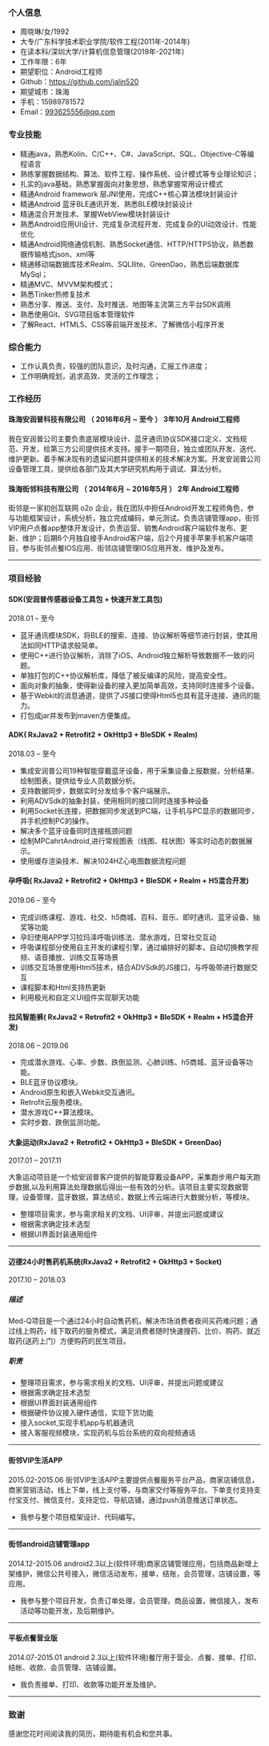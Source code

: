 
### 个人信息

- 周晓琳/女/1992
- 大专/广东科学技术职业学院/软件工程(2011年-2014年)
- 在读本科/深圳大学/计算机信息管理(2019年-2021年)
- 工作年限：6年
- 期望职位：Android工程师
- Github：https://github.com/jalin520
- 期望城市：珠海
- 手机：15989781572
- Email：993625556@qq.com


### 专业技能

- 精通java，熟悉Kolin、C/C++、C#、JavaScript、SQL、Objective-C等编程语言
- 熟练掌握数据结构、算法、软件⼯程、操作系统、设计模式等专业理论知识；
- 扎实的java基础，熟悉掌握面向对象思想，熟悉掌握常用设计模式
- 精通Android framework 层JNI使用，完成C++核心算法模块封装设计
- 精通Android 蓝牙BLE通讯开发、熟悉BLE模块封装设计
- 精通混合开发技术、掌握WebView模块封装设计
- 熟悉Android应用UI设计、完成复杂流程开发、完成复杂的UI动效设计、性能优化
- 精通Android网络通信机制、熟悉Socket通信、HTTP/HTTPS协议，熟悉数据传输格式json、xml等
- 精通移动端数据库技术Realm、SQLllite、GreenDao，熟悉后端数据库MySql；
- 精通MVC、MVVM架构模式；
- 熟悉Tinker热修复技术
- 熟悉分享、推送、支付、及时推送、地图等主流第三方平台SDK调用
- 熟悉使用Git、SVG项目版本管理软件
- 了解React、HTML5、CSS等前端开发技术、了解微信小程序开发

### 综合能力

- 工作认真负责，较强的团队意识，及时沟通，汇报工作进度；
- ⼯作明确规划，追求⾼效、灵活的⼯作理念；

### 工作经历

#### 珠海安润普科技有限公司 （ 2016年6月 ~ 至今 ） 3年10月    Android工程师

   我在安润普公司主要负责底层模块设计、蓝牙通讯协议SDK接口定义、文档规范、开发，给第三方公司提供技术支持。接手一期项目，独立或团队开发、迭代、维护更新。着手解决现有的遗留问题并提供相关的技术解决方案。开发安润普公司设备管理工具，提供给各部门及其大学研究机构用于调试、算法分析。

#### 珠海街邻科技有限公司 （ 2014年6月 ~ 2016年5月 ） 2年     Android工程师

   街邻是一家初创互联网 o2o 企业，我在团队中担任Android开发工程师角色，参与功能框架设计，系统分析，独立完成编码，单元测试。负责店铺管理app，街邻VIP用户点餐app整体开发设计，负责运营、销售Android客户端软件发布、更新、维护；后期6个月独自接手Android客户端，后2个月接手苹果手机客户端项目，参与街邻点餐IOS应用、街邻店铺管理IOS应用开发、维护及发布。 

***

### 项目经验

#### SDK(安润普传感器设备工具包 + 快速开发工具包)
2018.01 – 至今 

- 蓝⽛通讯模块SDK，将BLE的搜索、连接、协议解析等细节进⾏封装，使其⽤法如同HTTP请求般简单。
- 使⽤C++进⾏协议解析，消除了iOS、Android独⽴解析导致数据不⼀致的问题。
- 单独打包的C++协议解析库，降低了被反编译的⻛险，提⾼安全性。
- ⾯向对象的抽象，使得新设备的接⼊更加简单⾼效，⽀持同时连接多个设备。 
- 基于Webkit的消息通道，提供了JS接⼝使得Html5也具有蓝⽛连接、通讯的能⼒。 
- 打包成jar并发布到maven⽅便集成。


#### ADK( RxJava2 + Retrofit2 + OkHttp3 + BleSDK + Realm)
2018.03 – 至今 

- 集成安润普公司19种智能穿戴蓝牙设备，用于采集设备上报数据，分析结果、绘制图表，提供给专业人员数据分析。
- 支持数据同步，数据实时分发给多个客户端展示。
- 利用ADVSdk的抽象封装，使⽤相同的接⼝同时连接多种设备
- 利用Socket长连接，把数据同步发送到PC端，让手机与PC显示的数据同步，并手机控制PC的操作。
- 解决多个蓝牙设备同时连接瓶颈问题
- 绘制MPCahrtAndroid,进行常规图表（线图、柱状图）等实时动态的数据展示。
- 使用缓存渲染技术、解决1024HZ心电图数据流程问题


#### 孕呼吸( RxJava2 + Retrofit2 + OkHttp3 + BleSDK + Realm + H5混合开发)
2019.06 – 至今 

- 完成训练课程、游戏、社交、h5商城、百科、音乐、即时通讯、蓝牙设备、抽奖等功能
- 孕妇使用APP学习拉玛泽呼吸训练法、潜水游戏，日常社交互动
- 呼吸课程部分使⽤⾃主开发的课程引擎，通过编排好的脚本，⾃动切换教学视频、语⾳播放、训练交互等场景
- 训练交互场景使⽤Html5技术，结合ADVSdk的JS接⼝，与呼吸带进⾏数据交互
- 课程脚本和Html⽀持热更新
- 利用极光和自定义UI组件实现聊天功能


#### 拉风智能裤( RxJava2 + Retrofit2 + OkHttp3 + BleSDK + Realm + H5混合开发)
2018.06 – 2019.06

- 完成潜水游戏、心率、步数、跌倒监测、心肺训练、h5商城、蓝牙设备等功能。
- BLE蓝牙协议模块。
- Android原生和嵌入Webkit交互通讯。
- Retrofit云服务模块。
- 潜水游戏C++算法模块。
- 实时步数、跌倒监测功能。


#### 大象运动(RxJava2 + Retrofit2 + OkHttp3 + BleSDK + GreenDao)
2017.01 – 2017.11

大象运动项目是一个给安润普客户提供的智能穿戴设备APP，采集跑步用户每天跑步数据,以及利用算法处理数据后得出一些有效的分析。该项目主要实现数据管理，设备管理，蓝牙数据，算法结论，数据上传云端进行大数据分析，等模块。
- 整理项目需求，参与需求相关的文档、UI评审，并提出问题或建议
- 根据需求确定技术选型
- 根据UI界面封装通用组件

***
#### 迈德24小时售药机系统(RxJava2 + Retrofit2 + OkHttp3 + Socket)
2017.10 – 2018.03

##### 描述 
Med-Q项目是一个通过24小时自动售药机，解决市场消费者夜间买药难问题；通过线上购药，线下取药的服务模式，满足消费者随时快速搜药、比价、购药、就近取药(送药上门）方便购药的民生项目。

##### 职责
- 整理项目需求，参与需求相关的文档、UI评审，并提出问题或建议
- 根据需求确定技术选型
- 根据UI界面封装通用组件
- 根据硬件协议接入硬件通信，实现下货功能
- 接入socket,实现手机app与机器通讯
- 接入客服视频模块，实现药机与后台系统的双向视频通话

***

#### 街邻VIP生活APP
2015.02-2015.06
街邻VIP生活APP主要提供点餐服务平台产品，商家店铺信息，商家营销活动，线上下单，线上支付等，与商家交付等服务平台。下单支付支持支付宝支付、微信支付，支持定位、导航店铺，通过push消息推送订单状态。
- 我参与整个项目框架设计、代码编写。

***

#### 街邻android店铺管理app
2014.12-2015.06
android2.3以上(软件环境)商家店铺管理应用，包括商品新增上架维护，微信公共号接入，微信活动发布，接单，结账，会员管理，店铺设置，等应用。
- 我参与整个项目开发，负责订单处理，会员管理，商品设置，微信接入，发布活动等功能开发，及后期维护。

***

#### 平板点餐营业版
2014.07-2015.01
android 2.3以上(软件环境)餐厅用于营业、点餐、接单、打印、结帐、收款、会员管理、店铺设置。
- 我负责接单、打印、收款等功能开发及维护。

***


### 致谢
感谢您花时间阅读我的简历，期待能有机会和您共事。
